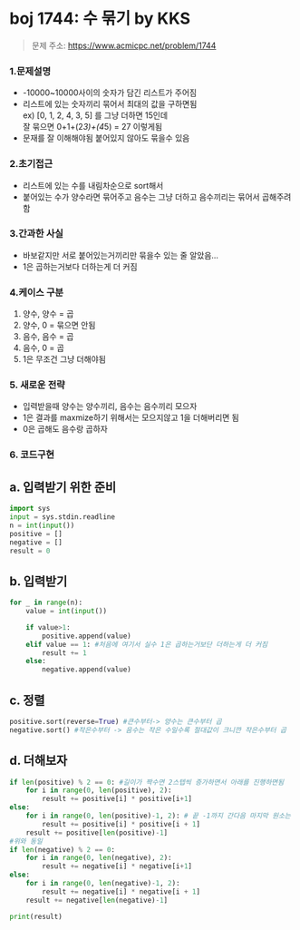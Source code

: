 # boj 1744: 수 묶기 by KKS
> 문제 주소: https://www.acmicpc.net/problem/1744

### 1.문제설명
- -10000~10000사이의 숫자가 담긴 리스트가 주어짐
- 리스트에 있는 숫자끼리 묶어서 최대의 값을 구하면됨  
    ex) [0, 1, 2, 4, 3, 5] 를 그냥 더하면 15인데  
    잘 묶으면  0+1+(2*3)+(4*5) = 27 이렇게됨
- 문재를 잘 이해해야됨 붙어있지 않아도 묶을수 있음

### 2.초기접근
- 리스트에 있는 수를 내림차순으로 sort해서
- 붙어있는 수가 양수라면 묶어주고 음수는 그냥 더하고 음수끼리는 묶어서 곱해주려함

### 3.간과한 사실
- 바보같지만 서로 붙어있는거끼리만 묶을수 있는 줄 알았음...
- 1은 곱하는거보다 더하는게 더 커짐

### 4.케이스 구분
1. 양수, 양수 = 곱
2. 양수, 0 = 묶으면 안됨
3. 음수, 음수 = 곱
4. 음수, 0 = 곱 
5. 1은 무조건 그냥 더해야됨

### 5. 새로운 전략
- 입력받을때 양수는 양수끼리, 음수는 음수끼리 모으자
- 1은 결과를 maxmize하기 위해서는 모으지않고 1을 더해버리면 됨
- 0은 곱해도 음수랑 곱하자

### 6. 코드구현
## a. 입력받기 위한 준비 
``` python
import sys
input = sys.stdin.readline
n = int(input())
positive = []
negative = []
result = 0
```
## b. 입력받기
``` python
for _ in range(n):
    value = int(input())

    if value>1:
        positive.append(value)
    elif value == 1: #처음에 여기서 실수 1은 곱하는거보단 더하는게 더 커짐
        result += 1
    else:
        negative.append(value)
```
## c. 정렬
``` python
positive.sort(reverse=True) #큰수부터-> 양수는 큰수부터 곱
negative.sort() #작은수부터 -> 음수는 작은 수일수록 절대값이 크니깐 작은수부터 곱
```

## d. 더해보자 
``` python
if len(positive) % 2 == 0: #길이가 짝수면 2스텝씩 증가하면서 아래를 진행하면됨
    for i in range(0, len(positive), 2):
        result += positive[i] * positive[i+1]
else:
    for i in range(0, len(positive)-1, 2): # 끝 -1까지 간다음 마지막 원소는 그냥 더해주면됨
        result += positive[i] * positive[i + 1]
    result += positive[len(positive)-1]
#위와 동일
if len(negative) % 2 == 0:
    for i in range(0, len(negative), 2):
        result += negative[i] * negative[i+1]
else:
    for i in range(0, len(negative)-1, 2):
        result += negative[i] * negative[i + 1]
    result += negative[len(negative)-1]

print(result)

```
